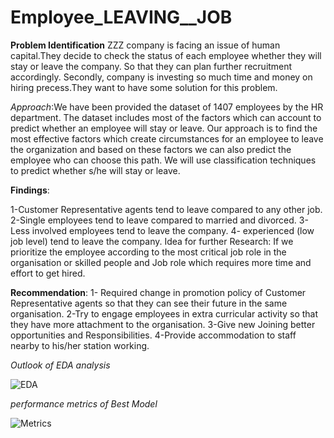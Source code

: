 # Employee_LEAVING__JOB
**Problem Identification**
ZZZ company is facing an issue of human capital.They decide to check the status of each employee whether they will stay or leave the company.
So that they can plan further recruitment accordingly.
Secondly, company is investing so much time and money on hiring precess.They want to have some solution for this problem.


*Approach*:We have been provided the dataset of 1407 employees by the HR department. The dataset includes most of the factors which can account to predict whether an employee will stay or leave. Our approach is to find the most effective factors which create circumstances for an employee to leave the organization and based on these factors we can also predict the employee who can choose this path. We will use classification techniques to predict whether s/he will stay or leave.

**Findings**:

1-Customer Representative agents tend to leave compared to any other job.
2-Single employees tend to leave compared to married and divorced.
3-Less involved employees tend to leave the company.
4- experienced (low job level) tend to leave the company.
Idea for further Research: If we prioritize the employee according to the most critical job role in the organisation or skilled people and Job role which requires more time and effort to get hired.

**Recommendation**:
1- Required change in promotion policy of Customer Representative agents so that they can see their future in the same organisation.
2-Try to engage employees in extra curricular activity so that they have more attachment to the organisation.
3-Give new Joining better opportunities and Responsibilities.
4-Provide accommodation to staff nearby to  his/her station working.

*Outlook of EDA analysis*








![EDA](https://github.com/ravicodry/Employee_leaving/blob/master/Images/EDA.png)









*performance metrics of Best Model*



![Metrics](https://github.com/ravicodry/Employee_leaving/blob/master/Images/Logistic_performance.jpg)


